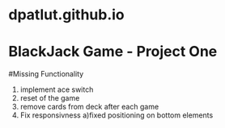 # dpatlut.github.io
# BlackJack Game - Project One


#Missing Functionality
1. implement ace switch
2. reset of the game
3. remove cards from deck after each game
4. Fix responsivness
  a)fixed positioning on bottom elements

